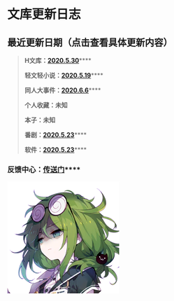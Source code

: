 # 文库更新日志

## 最近更新日期（点击查看具体更新内容）

> **H文库：**[**2020.5.30**](2020.5.15.md#2020-5-30)\*\*\*\*
>
> **轻文轻小说：**[**2020.5.19**](2020.5.15.md#2020-5-19)\*\*\*\*
>
> **同人大事件：**[**2020.6.6**](2020.5.15.md#2020-6-6)\*\*\*\*
>
> **个人收藏：未知**
>
> **本子：未知**
>
> **番剧：**[**2020.5.23**](2020.5.15.md#2020-5-23)\*\*\*\*
>
> **软件：**[**2020.5.23**](2020.5.15.md#2020-5-23)\*\*\*\*

### **反馈中心：**[**传送门**](https://www.wjx.cn/jq/76859742.aspx)\*\*\*\*



![](../.gitbook/assets/019_007.png)





